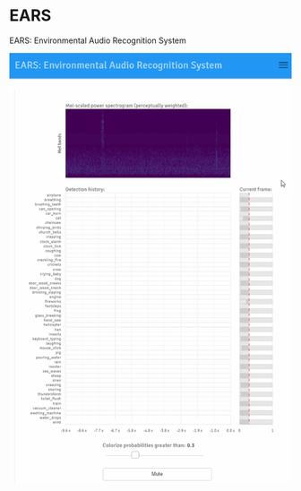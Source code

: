 # EARS
EARS: Environmental Audio Recognition System

![Demo of EARS: Environmental Audio Recognition System](EARS-demo.gif)